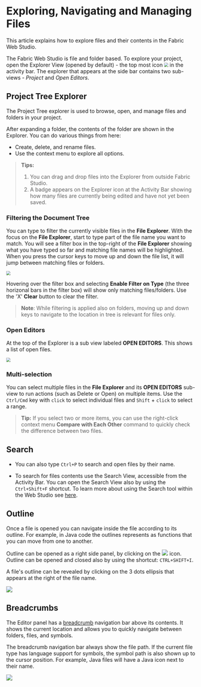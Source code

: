 <web>

# Exploring, Navigating and Managing Files

This article explains how to explore files and their contents in the Fabric Web Studio.

 

The Fabric Web Studio is file and folder based. To explore your project, open the Explorer View (opened by default) - the top most icon <img src="images/web/explorer.png" style="zoom:67%;" /> in the activity bar. The explorer that appears at the side bar contains two sub-views - *Project* and *Open Editors*.

## Project Tree Explorer ##

The Project Tree explorer is used to browse, open, and manage files and folders in your project. 

After expanding a folder, the contents of the folder are shown in the Explorer. You can do various things from here:

* Create, delete, and rename files.
* Use the context menu to explore all options.

>**Tips:** 
>
>1. You can drag and drop files into the Explorer from outside Fabric Studio.
>2. A badge appears on the Explorer icon at the Activity Bar showing how many files are currently being edited and have not yet been saved.



### Filtering the Document Tree

You can type to filter the currently visible files in the **File Explorer**. With the focus on the **File Explorer**, start to type part of the file name you want to match. You will see a filter box in the top-right of the **File Explorer** showing what you have typed so far and matching file names will be highlighted. When you press the cursor keys to move up and down the file list, it will jump between matching files or folders.

<img src="images/web/21_1_filter_doc_tree.PNG" style="zoom:67%;" />

Hovering over the filter box and selecting **Enable Filter on Type** (the three horizonal bars in the filter box) will show only matching files/folders. Use the 'X' **Clear** button to clear the filter.

>**Note**: While filtering is applied also on folders, moving up and down keys to navigate to the location in tree is relevant for files only.



### Open Editors ###

At the top of the Explorer is a sub view labeled **OPEN EDITORS**. This shows a list of open files. 

<img src="images/web/21_2_open_editors.PNG" style="zoom:67%;" />



### Multi-selection

You can select multiple files in the **File Explorer** and its **OPEN EDITORS** sub-view to run actions (such as Delete or Open) on multiple items. Use the `Ctrl/Cmd` key with `click` to select individual files and `Shift` + `click` to select a range. 

> **Tip:** If you select two or more items, you can use the right-click context menu **Compare with Each Other** command to quickly check the difference between two files.



## Search

* You can also type `Ctrl+P` to search and open files by their name. 

- To search for files contents use the Search View, accessible from the Activity Bar. You can open the Search View also by using the  `Ctrl+Shift+F` shortcut. To learn more about using the Search tool within the Web Studio see [here](22_web_search.md).



## Outline

Once a file is opened you can navigate inside the file according to its outline. For example, in Java code the outlines represents as functions that you can move from one to another.

Outline can be opened as a right side panel, by clicking on the ![](images/web/outline.png) icon. Outline can be opened and closed also by using the shortcut: `CTRL+SHIFT+I`.

A file's outline can be revealed by clicking on the 3 dots ellipsis that appears at the right of the file name.

![](images/web/21_outline_anim.gif)



## Breadcrumbs

The Editor panel has a [breadcrumb](https://en.wikipedia.org/wiki/Breadcrumb_(navigation)) navigation bar above its contents. It shows the current location and allows you to quickly navigate between folders, files, and symbols.

The breadcrumb navigation bar always show the file path. If the current file type has language support for symbols, the symbol path is also shown up to the cursor position. For example, Java files will have a Java icon next to their name.



![](images/web/breadcrumbs.png)



</web>
